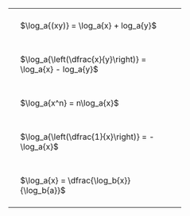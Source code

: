 ---
---

#  
<br>
<style type="text/css">
#T_ec8cf th.col_heading {
  text-align: left;
  font-size: 1em;
}
#T_ec8cf td {
  text-align: left;
  font-size: 1em;
  padding: 1.5em;
}
#T_ec8cf_row0_col0, #T_ec8cf_row1_col0, #T_ec8cf_row2_col0, #T_ec8cf_row3_col0, #T_ec8cf_row4_col0 {
  width: 300px;
  white-space: pre-wrap;
}
</style>
<table id="T_ec8cf">
  <thead>
  </thead>
  <tbody>
    <tr>
      <td id="T_ec8cf_row0_col0" class="data row0 col0" >$\log_a{(xy)} = \log_a{x} + log_a{y}$</td>
    </tr>
    <tr>
      <td id="T_ec8cf_row1_col0" class="data row1 col0" >$\log_a{\left(\dfrac{x}{y}\right)} = \log_a{x} - log_a{y}$</td>
    </tr>
    <tr>
      <td id="T_ec8cf_row2_col0" class="data row2 col0" >$\log_a{x^n} = n\log_a{x}$</td>
    </tr>
    <tr>
      <td id="T_ec8cf_row3_col0" class="data row3 col0" >$\log_a{\left(\dfrac{1}{x}\right)} = -\log_a{x}$</td>
    </tr>
    <tr>
      <td id="T_ec8cf_row4_col0" class="data row4 col0" >$\log_a{x} = \dfrac{\log_b{x}}{\log_b{a}}$</td>
    </tr>
  </tbody>
</table>

